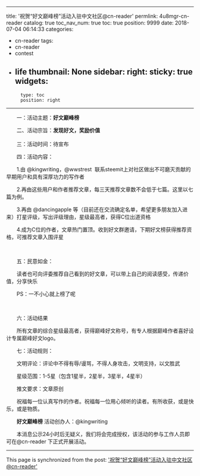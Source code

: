 
---
title: '祝贺“好文巅峰榜”活动入驻中文社区@cn-reader'
permlink: 4u8mgr-cn-reader
catalog: true
toc_nav_num: true
toc: true
position: 9999
date: 2018-07-04 06:14:33
categories:
- cn-reader
tags:
- cn-reader
- contest
- life
thumbnail: None
sidebar:
    right:
        sticky: true
widgets:
    -
        type: toc
        position: right
---


<html>
<p>　　一：活动主题：<strong>好文巅峰榜</strong>&nbsp;</p>
<p>　　二、活动宗旨：<strong>发现好文，奖励价值</strong><br>
<br>
　　三：活动时间：待宣布</p>
<p>　　四：活动内容：　　</p>
<p>　　1.由 @kingwriting，@wwstrest &nbsp;联系steemit上对社区做出不可磨灭贡献的早期用户和具有深厚功力的写作者</p>
<p>　　2.再由这些用户和作者推荐文章，每三天推荐文章数不会低于七篇。这里以七篇为例。</p>
<p>　　3.再由 @dancingapple 等（目前还在交流确定名单，希望更多朋友加入进来）打星评级，写出评级理由，星级最高者，获得C位出道资格</p>
<p>　　4.成为C位的作者，文章热门置顶。收到好文群邀请，下期好文榜获得推荐资格，可推荐文章入围评星</p>
<p><br></p>
<p>　　五：民意如金：</p>
<p>　　读者也可向评委推荐自己看到的好文章，可以带上自己的阅读感受，传递价值，分享快乐</p>
<p>　　PS：一不小心就上榜了呢</p>
<p><br></p>
<p>　　六：活动结果</p>
<p>　　所有文章的综合星级最高者，获得巅峰好文称号，有专人根据巅峰作者喜好设计专属巅峰好文logo。</p>
<p>　　七：活动规则：</p>
<p>　　文明评论：评论中不得有辱/谩骂，不得人身攻击，文明支持，以文胜武</p>
<p>　　星级范围：1-5星（包含1星半，2星半，3星半，4星半）</p>
<p>　　推文要求：文章原创</p>
<p>　　祝福每一位认真写作的作者。祝福每一位用心倾听的读者。有所收获，或是快乐，或是物质。<br>
</p>
<p>　　<strong>好文巅峰榜</strong> 活动创办人：@kingwriting</p>
<p>　　本消息公示24小时后无疑义，我们将会完成授权，该活动的参与工作人员即可在@cn-reader 下正式开展活动。</p>
</html>

- - -

This page is synchronized from the post: ['祝贺“好文巅峰榜”活动入驻中文社区@cn-reader'](https://steemit.com/@rivalhw/4u8mgr-cn-reader)
